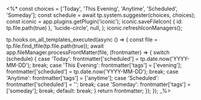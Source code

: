 <%*
const choices = ['Today', 'This Evening', 'Anytime', 'Scheduled', 'Someday'];
const schedule = await tp.system.suggester(choices, choices);
const iconic = app.plugins.getPlugin('iconic');
iconic.saveFileIcon(
    { id: tp.file.path(true) },
    'lucide-circle',
    null,
);
iconic.refreshIconManagers();

tp.hooks.on_all_templates_executed(async () => {
    const file = tp.file.find_tfile(tp.file.path(true));
    await app.fileManager.processFrontMatter(file, (frontmatter) => {
        switch (schedule) {
            case 'Today':
                frontmatter['scheduled'] = tp.date.now('YYYY-MM-DD');
                break;
            case 'This Evening':
                frontmatter['tags'] = ['evening'];
                frontmatter['scheduled'] = tp.date.now('YYYY-MM-DD');
                break;
            case 'Anytime':
                frontmatter['tags'] = ['anytime'];
            case 'Scheduled':
                frontmatter['scheduled'] = ''; break;
            case 'Someday':
                frontmatter['tags'] = ['someday'];
                break;
            default: break;
        }
        return frontmatter;
    });
});
_%>